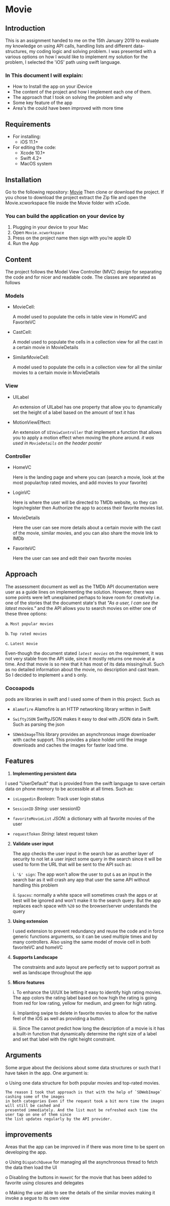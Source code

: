 # Movie


## Introduction
This is an assignment handed to me on the 15th January 2019 to evaluate my knowledge on using API calls, handling lists and different data-structures, my coding logic and solving problem. I was presented with a various options on how I would like to implement my solution for the problem, I selected the 'iOS' path using swift language.

### In This document I will explain:
* How to Install the app on your iDevice
* The content of the project and how I implement each one of them.
* The approach that I took on solving the problem and why
* Some key feature of the app 
* Area's the could have been improved with more time

 
## Requirements
* For installing:
    * iOS 11.1+
* For editing the code:
    * Xcode 10.1+
    * Swift 4.2+
    * MacOS system

## Installation
Go to the following repository: [Movie](https://github.com/iGoLDeNZz/Movie)
Then clone or download the project. If you chose to download the project extract the Zip file and open the Movie.xcworkspace file inside the Movie folder with xCode.


### You can build the application on your device by 
1.	Plugging in your device to your Mac
2.	Open `Movie.xcworkspace`
3.	Press on the project name then sign with you’re apple ID
4.	Run the App 

## Content
The project follows the Model View Controller (MVC) design for separating the code and for nicer and readable code.
The classes are separated as follows
### Models
   * MovieCell:
   
     A model used to populate the cells in table view in HomeVC and FavoriteVC
   * CastCell:
   
     A model used to populate the cells in a collection view for all the cast in a certain movie in MovieDetails 
   * SimilarMovieCell:
   
     A model used to populate the cells in a collection view for all the similar movies to a certain movie in MovieDetails 
### View

   * UILabel

      An extension of UILabel has one property that allow you to dynamically set the height of a label based on the amount of text it has

   * MotionViewEffect:

      An extension of `UIVeiwController` that implement a function that allows you to apply a motion effect when moving the phone around. *it was used in `MovieDetails` on the header poster*
### Controller
   * HomeVC
   
      Here is the landing page and where you can (search a movie, look at the most popular/top rated movies, and add movies to your favorite)

   * LoginVC

      Here is where the user will be directed to TMDb website, so they can login/register then Authorize the app to access their favorite movies list.

   * MovieDetails
   
      Here the user can see more details about a certain movie with the cast of the movie, similar movies, and you can also share the movie link to IMDb 
      
   * FavoriteVC
   
      Here the user can see and edit their own favorite movies  

## Approach 
The assessment document as well as the TMDb API documentation were user as a guide lines on implementing the solution. However, there was some points were left unexplained perhaps to leave room for creativity i.e. one of the stories that the document state's that *"As a user, I can see the latest movies."* and the API allows you to search movies on either one of these three options:

a.	`Most popular movies`

b.	`Top rated movies`

c.	`Latest movie`

Even-though the document stated *`latest movies`* on the requirement, it was not very stable from the API side, since it mostly returns one movie at a time. And that movie is so new that it has most of its data missing/null. Such as no detailed information about the movie, no description and cast team. So I decided to implement `a` and `b` only.



### Cocoapods
   pods are libraries in swift and I used some of them in this project. Such as
   
   * `Alamofire` Alamofire is an HTTP networking library written in Swift
       
   * `SwiftyJSON` SwiftyJSON makes it easy to deal with JSON data in Swift. Such as parsing the json
      
   * `SDWebImage`This library provides an asynchronous image downloader with cache support. This provides a place holder until the image downloads and caches the images for faster load time.
   
   
## Features

1.	**Implementing persistent data**

   I used "UserDefault" that is provided from the swift language to save certain data on phone memory to be accessible at all times. Such as:

   *	`isLoggedin` *Boolean*: Track user login status
    
   *	`SessionID` *String*: user sessionID 
    
   *	`favoriteMovieList` *JSON*: a dictionary with all favorite movies of the user
    
   *	`requestToken` *String*: latest request token

2.	**Validate user input**

     The app checks the user input in the search bar as another layer of security to not let a user inject some query in the search since it will be used to form the URL that will be sent to the API such as:

      i.	`'&' sign`: The app won't allow the user to put `&` as an input in the search bar as it will crash any app that user the same API without handling this problem
     
     ii.	`Spaces`: normally a white space will sometimes crash the apps or at best will be ignored and won't make it to the search query. But the app replaces each space with `%20` so the browser/server understands the query

3.	**Using extension**

     I used extension to prevent redundancy and reuse the code and in force generic functions arguments, so it can be used multiple times and by many controllers. Also using the same model of movie cell in both favoriteVC and homeVC
     
4.	**Supports Landscape**

     The constraints and auto layout are perfectly set to support portrait as well as landscape throughout the app
     
5.	**Micro features**

     i.	To enhance the UI/UX be letting it easy to identify high rating movies. The app colors the rating label based on how high the rating is going from red for low rating, yellow for medium, and green for high rating. 
     
     ii.	Implanting swipe to delete in favorite movies to allow for the native feel of the iOS as well as providing a button.

     iii.	Since The cannot predict how long the description of a movie is it has a built-in function that dynamically determine the right size of a label and set that label with the right height constraint.

## Arguments 
Some argue about the decisions about some data structures or such that I have taken in the app. One argument is:

   o	Using one data structure for both popular movies and top-rated movies. 

    The reason I took that approach is that with the help of `SDWebImage` cashing some of the images
    in both categories Even if the request took a bit more time the images will still be cashed and
    presented immediately. And the list must be refreshed each time the user tap on one of them since
    the list updates regularly by the API provider. 

## improvements
Areas that the app can be improved in if there was more time to be spent on developing the app.

   o	Using `DispatchQueue` for managing all the asynchronous thread to fetch the data then load the UI

   o	Disabling the buttons in `HomeVC` for the movie that has been added to favorite using closures and delegates 

   o	Making the user able to see the details of the similar movies making it invoke a segue to its own view 
